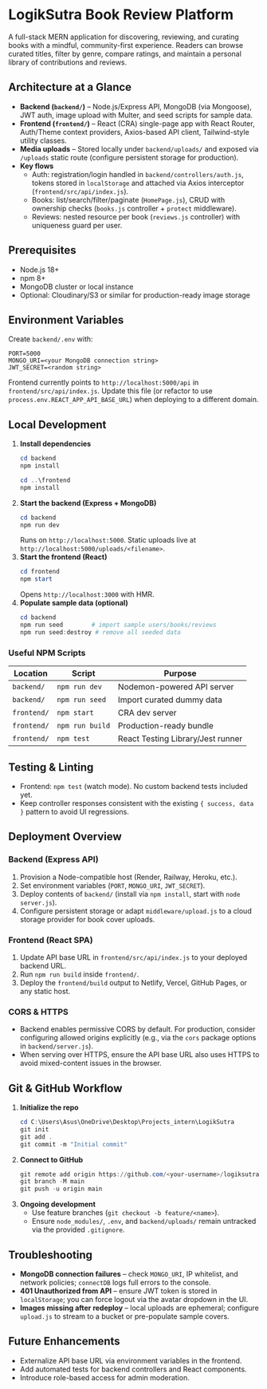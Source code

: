 # LogikSutra Book Review Platform

A full-stack MERN application for discovering, reviewing, and curating books with a mindful, community-first experience. Readers can browse curated titles, filter by genre, compare ratings, and maintain a personal library of contributions and reviews.

## Architecture at a Glance

- **Backend (`backend/`)** – Node.js/Express API, MongoDB (via Mongoose), JWT auth, image upload with Multer, and seed scripts for sample data.
- **Frontend (`frontend/`)** – React (CRA) single-page app with React Router, Auth/Theme context providers, Axios-based API client, Tailwind-style utility classes.
- **Media uploads** – Stored locally under `backend/uploads/` and exposed via `/uploads` static route (configure persistent storage for production).
- **Key flows**
  - Auth: registration/login handled in `backend/controllers/auth.js`, tokens stored in `localStorage` and attached via Axios interceptor (`frontend/src/api/index.js`).
  - Books: list/search/filter/paginate (`HomePage.js`), CRUD with ownership checks (`books.js` controller + `protect` middleware).
  - Reviews: nested resource per book (`reviews.js` controller) with uniqueness guard per user.

## Prerequisites

- Node.js 18+
- npm 8+
- MongoDB cluster or local instance
- Optional: Cloudinary/S3 or similar for production-ready image storage

## Environment Variables

Create `backend/.env` with:

```
PORT=5000
MONGO_URI=<your MongoDB connection string>
JWT_SECRET=<random string>
```

Frontend currently points to `http://localhost:5000/api` in `frontend/src/api/index.js`. Update this file (or refactor to use `process.env.REACT_APP_API_BASE_URL`) when deploying to a different domain.

## Local Development

1. **Install dependencies**
   ```powershell
   cd backend
   npm install

   cd ..\frontend
   npm install
   ```
2. **Start the backend (Express + MongoDB)**
   ```powershell
   cd backend
   npm run dev
   ```
   Runs on `http://localhost:5000`. Static uploads live at `http://localhost:5000/uploads/<filename>`.
3. **Start the frontend (React)**
   ```powershell
   cd frontend
   npm start
   ```
   Opens `http://localhost:3000` with HMR.
4. **Populate sample data (optional)**
   ```powershell
   cd backend
   npm run seed        # import sample users/books/reviews
   npm run seed:destroy # remove all seeded data
   ```

### Useful NPM Scripts

| Location | Script | Purpose |
|----------|--------|---------|
| `backend/` | `npm run dev` | Nodemon-powered API server |
| `backend/` | `npm run seed` | Import curated dummy data |
| `frontend/` | `npm start` | CRA dev server |
| `frontend/` | `npm run build` | Production-ready bundle |
| `frontend/` | `npm test` | React Testing Library/Jest runner |

## Testing & Linting

- Frontend: `npm test` (watch mode). No custom backend tests included yet.
- Keep controller responses consistent with the existing `{ success, data }` pattern to avoid UI regressions.

## Deployment Overview

### Backend (Express API)

1. Provision a Node-compatible host (Render, Railway, Heroku, etc.).
2. Set environment variables (`PORT`, `MONGO_URI`, `JWT_SECRET`).
3. Deploy contents of `backend/` (install via `npm install`, start with `node server.js`).
4. Configure persistent storage or adapt `middleware/upload.js` to a cloud storage provider for book cover uploads.

### Frontend (React SPA)

1. Update API base URL in `frontend/src/api/index.js` to your deployed backend URL.
2. Run `npm run build` inside `frontend/`.
3. Deploy the `frontend/build` output to Netlify, Vercel, GitHub Pages, or any static host.

### CORS & HTTPS

- Backend enables permissive CORS by default. For production, consider configuring allowed origins explicitly (e.g., via the `cors` package options in `backend/server.js`).
- When serving over HTTPS, ensure the API base URL also uses HTTPS to avoid mixed-content issues in the browser.

## Git & GitHub Workflow

1. **Initialize the repo**
   ```powershell
   cd C:\Users\Asus\OneDrive\Desktop\Projects_intern\LogikSutra
   git init
   git add .
   git commit -m "Initial commit"
   ```
2. **Connect to GitHub**
   ```powershell
   git remote add origin https://github.com/<your-username>/logiksutra.git
   git branch -M main
   git push -u origin main
   ```
3. **Ongoing development**
   - Use feature branches (`git checkout -b feature/<name>`).
   - Ensure `node_modules/`, `.env`, and `backend/uploads/` remain untracked via the provided `.gitignore`.

## Troubleshooting

- **MongoDB connection failures** – check `MONGO_URI`, IP whitelist, and network policies; `connectDB` logs full errors to the console.
- **401 Unauthorized from API** – ensure JWT token is stored in `localStorage`; you can force logout via the avatar dropdown in the UI.
- **Images missing after redeploy** – local uploads are ephemeral; configure `upload.js` to stream to a bucket or pre-populate sample covers.

## Future Enhancements

- Externalize API base URL via environment variables in the frontend.
- Add automated tests for backend controllers and React components.
- Introduce role-based access for admin moderation.
